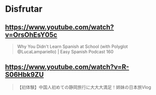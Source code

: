 # Disfrutar

## https://www.youtube.com/watch?v=OrsOhEsY05c 

> Why You Didn't Learn Spanish at School (with Polyglot ‪@LucaLampariello‬) | Easy Spanish Podcast 160 

## https://www.youtube.com/watch?v=R-S06Hbk9ZU

> 【初体験】中国人初めての静岡旅行に大大大満足！姉妹の日本旅Vlog 
